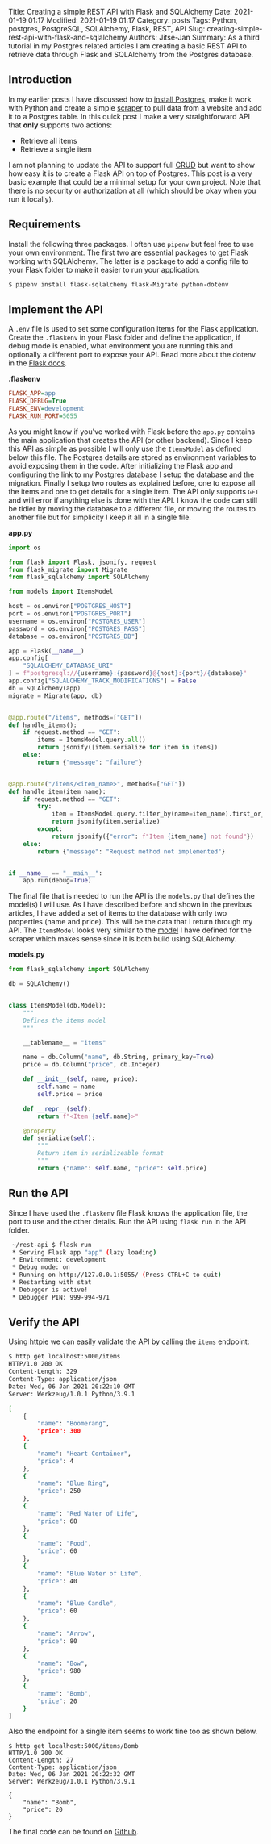 Title: Creating a simple REST API with Flask and SQLAlchemy
Date: 2021-01-19 01:17
Modified: 2021-01-19 01:17
Category: posts
Tags: Python, postgres, PostgreSQL, SQLAlchemy, Flask, REST, API
Slug: creating-simple-rest-api-with-flask-and-sqlalchemy
Authors: Jitse-Jan
Summary: As a third tutorial in my Postgres related articles I am creating a basic REST API to retrieve data through Flask and SQLAlchemy from the Postgres database.

## Introduction

In my earlier posts I have discussed how to [install Postgres](https://www.jitsejan.com/setting-up-postgres-for-python.html), make it work with Python and create a simple [scraper](https://www.jitsejan.com/scraping-with-scrapy-and-postgres.html) to pull data from a website and add it to a Postgres table. In this quick post I make a very straightforward API that **only** supports two actions:

- Retrieve all items
- Retrieve a single item

I am not planning to update the API to support full [CRUD](https://en.wikipedia.org/wiki/Create,_read,_update_and_delete) but want to show how easy it is to create a Flask API on top of Postgres. This post is a very basic example that could be a minimal setup for your own project. Note that there is no security or authorization at all (which should be okay when you run it locally).

## Requirements

Install the following three packages. I often use `pipenv` but feel free to use your own environment. The first two are essential packages to get Flask working with SQLAlchemy. The latter is a package to add a config file to your Flask folder to make it easier to run your application.

```bash
$ pipenv install flask-sqlalchemy flask-Migrate python-dotenv
```

## Implement the API

A `.env` file is used to set some configuration items for the Flask application. Create the `.flaskenv` in your Flask folder and define the application, if debug mode is enabled, what environment you are running this and optionally a different port to expose your API. Read more about the dotenv in the [Flask docs](https://flask.palletsprojects.com/en/1.1.x/cli/#environment-variables-from-dotenv).

**.flaskenv**

```ini
FLASK_APP=app
FLASK_DEBUG=True
FLASK_ENV=development
FLASK_RUN_PORT=5055
```

As you might know if you've worked with Flask before the `app.py` contains the main application that creates the API (or other backend). Since I keep this API as simple as possible I will only use the `ItemsModel` as defined below this file. The Postgres details are stored as environment variables to avoid exposing them in the code. After initializing the Flask app and configuring the link to my Postgres database I setup the database and the migration. Finally I setup two routes as explained before, one to expose all the items and one to get details for a single item. The API only supports `GET` and will error if anything else is done with the API. I know the code can still be tidier by moving the database to a different file, or moving the routes to another file but for simplicity I keep it all in a single file.

**app.py**

```python
import os

from flask import Flask, jsonify, request
from flask_migrate import Migrate
from flask_sqlalchemy import SQLAlchemy

from models import ItemsModel

host = os.environ["POSTGRES_HOST"]
port = os.environ["POSTGRES_PORT"]
username = os.environ["POSTGRES_USER"]
password = os.environ["POSTGRES_PASS"]
database = os.environ["POSTGRES_DB"]

app = Flask(__name__)
app.config[
    "SQLALCHEMY_DATABASE_URI"
] = f"postgresql://{username}:{password}@{host}:{port}/{database}"
app.config["SQLALCHEMY_TRACK_MODIFICATIONS"] = False
db = SQLAlchemy(app)
migrate = Migrate(app, db)


@app.route("/items", methods=["GET"])
def handle_items():
    if request.method == "GET":
        items = ItemsModel.query.all()
        return jsonify([item.serialize for item in items])
    else:
        return {"message": "failure"}


@app.route("/items/<item_name>", methods=["GET"])
def handle_item(item_name):
    if request.method == "GET":
        try:
            item = ItemsModel.query.filter_by(name=item_name).first_or_404()
            return jsonify(item.serialize)
        except:
            return jsonify({"error": f"Item {item_name} not found"})
    else:
        return {"message": "Request method not implemented"}


if __name__ == "__main__":
    app.run(debug=True)

```

The final file that is needed to run the API is the `models.py` that defines the model(s) I will use. As I have described before and shown in the previous articles, I have added a set of items to the database with only two properties (name and price). This will be the data that I return through my API. The `ItemsModel` looks very similar to the [model](https://github.com/jitsejan/architecture-patterns-with-python/blob/main/data-retrieval/crawl/models.py) I have defined for the scraper which makes sense since it is both build using SQLAlchemy. 

**models.py**

```python
from flask_sqlalchemy import SQLAlchemy

db = SQLAlchemy()


class ItemsModel(db.Model):
    """
    Defines the items model
    """

    __tablename__ = "items"

    name = db.Column("name", db.String, primary_key=True)
    price = db.Column("price", db.Integer)

    def __init__(self, name, price):
        self.name = name
        self.price = price

    def __repr__(self):
        return f"<Item {self.name}>"

    @property
    def serialize(self):
        """
        Return item in serializeable format
        """
        return {"name": self.name, "price": self.price}

```

## Run the API

Since I have used the `.flaskenv` file Flask knows the application file, the port to use and the other details. Run the API using `flask run` in the API folder.

```bash
 ~/rest-api $ flask run
 * Serving Flask app "app" (lazy loading)
 * Environment: development
 * Debug mode: on
 * Running on http://127.0.0.1:5055/ (Press CTRL+C to quit)
 * Restarting with stat
 * Debugger is active!
 * Debugger PIN: 999-994-971
```

## Verify the API

Using [httpie](https://httpie.io) we can easily validate the API by calling the `items` endpoint:

```bash
$ http get localhost:5000/items
HTTP/1.0 200 OK
Content-Length: 329
Content-Type: application/json
Date: Wed, 06 Jan 2021 20:22:10 GMT
Server: Werkzeug/1.0.1 Python/3.9.1

[
    {
        "name": "Boomerang",
        "price": 300
    },
    {
        "name": "Heart Container",
        "price": 4
    },
    {
        "name": "Blue Ring",
        "price": 250
    },
    {
        "name": "Red Water of Life",
        "price": 68
    },
    {
        "name": "Food",
        "price": 60
    },
    {
        "name": "Blue Water of Life",
        "price": 40
    },
    {
        "name": "Blue Candle",
        "price": 60
    },
    {
        "name": "Arrow",
        "price": 80
    },
    {
        "name": "Bow",
        "price": 980
    },
    {
        "name": "Bomb",
        "price": 20
    }
]
```

Also the endpoint for a single item seems to work fine too as shown below.

```basn
$ http get localhost:5000/items/Bomb
HTTP/1.0 200 OK
Content-Length: 27
Content-Type: application/json
Date: Wed, 06 Jan 2021 20:22:32 GMT
Server: Werkzeug/1.0.1 Python/3.9.1

{
    "name": "Bomb",
    "price": 20
}
```

The final code can be found on [Github](https://github.com/jitsejan/architecture-patterns-with-python/tree/main/rest-api).
